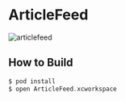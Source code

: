 # ArticleFeed

![articlefeed](https://user-images.githubusercontent.com/931655/30236985-8c0c0db4-94f5-11e7-8598-f33e06bbc7c1.png)

## How to Build

```swift
$ pod install
$ open ArticleFeed.xcworkspace
```
